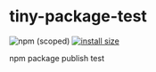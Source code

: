 # tiny-package-test

![npm (scoped)](https://img.shields.io/npm/v/@morenar/tiny.svg)
[![install size](https://packagephobia.now.sh/badge?p=@morenar/tiny)](https://packagephobia.now.sh/result?p=@morenar/tiny)

npm package publish test
